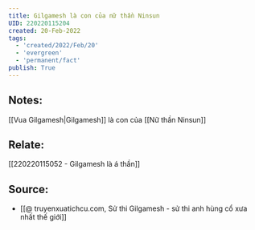```yaml
---
title: Gilgamesh là con của nữ thần Ninsun
UID: 220220115204
created: 20-Feb-2022
tags:
  - 'created/2022/Feb/20'
  - 'evergreen'
  - 'permanent/fact'
publish: True
---
```

## Notes:
[[Vua Gilgamesh|Gilgamesh]] là con của [[Nữ thần Ninsun]]

## Relate:
[[220220115052 - Gilgamesh là á thần]]

## Source:
- [[@ truyenxuatichcu.com, Sử thi Gilgamesh - sử thi anh hùng cổ xưa nhất thế giới]]


